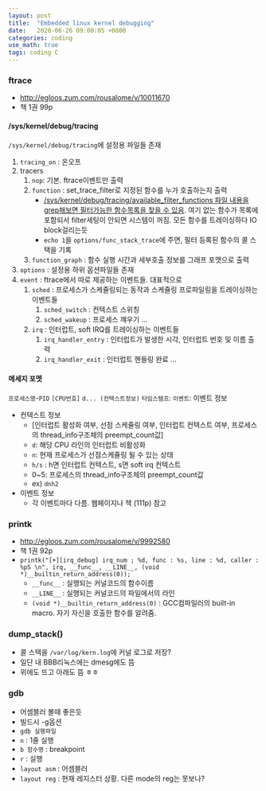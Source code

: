 ```yaml
---
layout: post
title:  "Embedded linux kernel debugging"
date:   2020-06-26 09:00:05 +0800
categories: coding
use_math: true
tags: coding C
---
```


### ftrace
* <a href="http://egloos.zum.com/rousalome/v/10011670" target="_blank">http://egloos.zum.com/rousalome/v/10011670</a>
* 책 1권 99p


#### /sys/kernel/debug/tracing 
`/sys/kernel/debug/tracing`에 설정용 파일들 존재
1. `tracing_on` : 온오프
2. tracers
   1. `nop`: 기본. ftrace이벤트만 출력
   2. `function` : set_trace_filter로 지정된 함수를 누가 호출하는지 출력
      * <a href="https://stackoverflow.com/questions/38311946/unable-to-trace-syscall-via-ftrace?rq=1" target="_blank">/sys/kernel/debug/tracing/available_filter_functions 파일 내용을 grep해보면 필터가능한 함수목록을 찾을 수 있음</a>. 여기 없는 함수가 목록에 포함되서 filter세팅이 안되면 시스템이 꺼짐. 모든 함수를 트레이싱하다 IO block걸리는듯
      * `echo 1`을 `options/func_stack_trace`에 주면, 필터 등록된 함수의 콜 스택을 기록
   1. `function_graph` : 함수 실행 시간과 세부호출 정보를 그래프 포맷으로 출력
3. `options` : 설정용 하위 옵션파일들 존재
4. `event` : ftrace에서 따로 제공하는 이벤트들. 대표적으로
   1. `sched` : 프로세스가 스케쥴링되는 동작과 스케쥴링 프로파일링을 트레이싱하는 이벤트들
      1. `sched_switch` : 컨텍스트 스위칭
      2. `sched_wakeup` : 프로세스 꺠우기 ...
   2. `irq` : 인터럽트, soft IRQ를 트레이싱하는 이벤트들
      1. `irq_handler_entry` : 인터럽트가 발생한 시각, 인터럽트 번호 및 이름 출력
      2. `irq_handler_exit` : 인터럽트 핸들링 완료 ...


#### 메세지 포멧
`프로세스명`-`PID` `[CPU번호]` `d... (컨텍스트정보)` `타임스탬프`: `이벤트`: 이벤트 정보
* 컨텍스트 정보
  * \[인터럽트 활성화 여부, 선점 스케쥴링 여부, 인터럽트 컨텍스트 여부, 프로세스의 thread_info구조체의 preempt_count값\]
  * `d`: 해당 CPU 라인의 인터럽트 비활성화
  * `n`: 현재 프로세스가 선점스케쥴링 될 수 있는 상태
  * `h/s` : h면 인터럽트 컨텍스트, s면 soft irq 컨텍스트
  * 0~5: 프로세스의 thread_info구조체의 preempt_count값
  * ex) `dnh2` 
* 이벤트 정보
  * 각 이벤트마다 다름. 웹페이지나 책 (111p) 참고

### printk
* <a href="http://egloos.zum.com/rousalome/v/9992580" target="_blank">http://egloos.zum.com/rousalome/v/9992580</a>
* 책 1권 92p
* `printk("[+][irq_debug] irq_num ; %d, func : %s, line : %d, caller : %pS \n", irq, __func__, __LINE__, (void *)__builtin_return_address(0));`
  * `__func__` : 실행되는 커널코드의 함수이름
  * `__LINE__` : 실행되는 커널코드의 파일에서의 라인
  * `(void *)__builtin_return_address(0)` : GCC컴파일러의 built-in macro. 자기 자신을 호출한 함수를 알려줌.

### dump_stack()
- 콜 스택을 `/var/log/kern.log`에 커널 로그로 저장?
- 일단 내 BBB리눅스에는 dmesg에도 뜸
- 위에도 뜨고 아래도 뜸 ㅎㅎ

### gdb
- 어셈블러 볼때 좋은듯
- 빌드시 -g옵션
- `gdb 실행파일`
- `n` : 1줄 실행
- `b 함수명` : breakpoint
- `r` : 실행
- `layout asm` : 어셈블러
- `layout reg` : 현재 레지스터 상황. 다른 mode의 reg는 못보나?